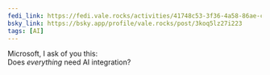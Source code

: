 ```yaml
---
fedi_link: https://fedi.vale.rocks/activities/41748c53-3f36-4a58-86ae-c2644ac137a8
bsky_link: https://bsky.app/profile/vale.rocks/post/3koq5lz27i223
tags: [AI]
---
```


Microsoft, I ask of you this: \
Does _everything_ need AI integration?
